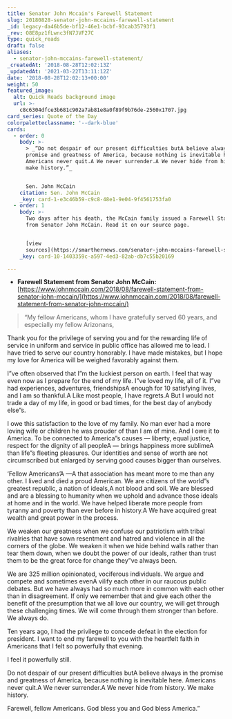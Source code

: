 ```yaml
---
title: Senator John Mccain's Farewell Statement
slug: 20180828-senator-john-mccains-farewell-statement
_id: legacy-da46b5de-bf12-46e1-bcbf-93cab35793f1
_rev: O8E8pz1fLwnc3fN7JVF27C
type: quick_reads
draft: false
aliases:
  - senator-john-mccains-farewell-statement/
_createdAt: '2018-08-28T12:02:13Z'
_updatedAt: '2021-03-22T13:11:12Z'
date: '2018-08-28T12:02:13+00:00'
weight: 50
featured_image:
  alt: Quick Reads background image
  url: >-
    c8c6304dfce3b681c902a7ab81e8a0f89f9b76de-2560x1707.jpg
card_series: Quote of the Day
colorpaletteclassname: '--dark-blue'
cards:
  - order: 0
    body: >-
      > _“Do not despair of our present difficulties butA believe always in the
      promise and greatness of America, because nothing is inevitable here.
      Americans never quit.A We never surrender.A We never hide from history. We
      make history.”_


      Sen. John McCain
    citation: Sen. John McCain
    _key: card-1-e3c46b59-c9c8-48e1-9e04-9f4561753fa0
  - order: 1
    body: >-
      Two days after his death, the McCain family issued a Farewell Statement
      from Senator John McCain. Read it on our source page.


      [view
      sources](https://smarthernews.com/senator-john-mccains-farewell-statement/)
    _key: card-10-1403359c-a597-4ed3-82ab-db7c55b20169

---
```

* **Farewell Statement from Senator John McCain:**  
[https://www.johnmccain.com/2018/08/farewell-statement-from-senator-john-mccain/](https://www.johnmccain.com/2018/08/farewell-statement-from-senator-john-mccain/)

> “My fellow Americans, whom I have gratefully served 60 years, and especially my fellow Arizonans,  
  
  
  
Thank you for the privilege of serving you and for the rewarding life of service in uniform and service in public office has allowed me to lead. I have tried to serve our country honorably. I have made mistakes, but I hope my love for America will be weighed favorably against them.  
  
  
  
I”ve often observed that I”m the luckiest person on earth. I feel that way even now as I prepare for the end of my life. I”ve loved my life, all of it. I”ve had experiences, adventures, friendshipsA enough for 10 satisfying lives, and I am so thankful.A Like most people, I have regrets.A But I would not trade a day of my life, in good or bad times, for the best day of anybody else”s.  
  
  
  
I owe this satisfaction to the love of my family. No man ever had a more loving wife or children he was prouder of than I am of mine. And I owe it to America. To be connected to America”s causes — liberty, equal justice, respect for the dignity of all peopleA — brings happiness more sublimeA than life”s fleeting pleasures. Our identities and sense of worth are not circumscribed but enlarged by serving good causes bigger than ourselves.  
  
  
  
‘Fellow Americans’A —A that association has meant more to me than any other. I lived and died a proud American. We are citizens of the world”s greatest republic, a nation of ideals,A not blood and soil. We are blessed and are a blessing to humanity when we uphold and advance those ideals at home and in the world. We have helped liberate more people from tyranny and poverty than ever before in history.A We have acquired great wealth and great power in the process.  
  
  
  
We weaken our greatness when we confuse our patriotism with tribal rivalries that have sown resentment and hatred and violence in all the corners of the globe. We weaken it when we hide behind walls rather than tear them down, when we doubt the power of our ideals, rather than trust them to be the great force for change they”ve always been.  
  
  
  
We are 325 million opinionated, vociferous individuals. We argue and compete and sometimes evenA vilify each other in our raucous public debates. But we have always had so much more in common with each other than in disagreement. If only we remember that and give each other the benefit of the presumption that we all love our country, we will get through these challenging times. We will come through them stronger than before. We always do.  
  
  
  
Ten years ago, I had the privilege to concede defeat in the election for president. I want to end my farewell to you with the heartfelt faith in Americans that I felt so powerfully that evening.  
  
  
  
I feel it powerfully still.  
  
  
  
Do not despair of our present difficulties butA believe always in the promise and greatness of America, because nothing is inevitable here. Americans never quit.A We never surrender.A We never hide from history. We make history.  
  
  
  
Farewell, fellow Americans. God bless you and God bless America.”